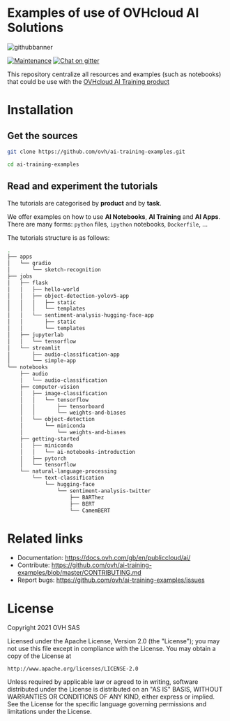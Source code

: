 # Examples of use of OVHcloud AI Solutions

![githubbanner](https://user-images.githubusercontent.com/3379410/27423240-3f944bc4-5731-11e7-87bb-3ff603aff8a7.png)

[![Maintenance](https://img.shields.io/maintenance/yes/2022.svg)]() [![Chat on gitter](https://img.shields.io/gitter/room/ovh/ux.svg)](https://gitter.im/ovh/ai)

This repository centralize all resources and examples (such as notebooks) that could be use with the [OVHcloud AI Training product](https://www.ovhcloud.com/en-gb/public-cloud/ai-training/)

# Installation

## Get the sources

```bash
git clone https://github.com/ovh/ai-training-examples.git

cd ai-training-examples
```

## Read and experiment the tutorials

The tutorials are categorised by **product** and by **task**.

We offer examples on how to use **AI Notebooks**, **AI Training** and **AI Apps**. There are many forms: `python` files, `ipython` notebooks, `Dockerfile`, ...

The tutorials structure is as follows:

```bash
.
├── apps
│   └── gradio
│       └── sketch-recognition
├── jobs
│   ├── flask
│   │   ├── hello-world
│   │   ├── object-detection-yolov5-app
│   │   │   ├── static
│   │   │   └── templates
│   │   └── sentiment-analysis-hugging-face-app
│   │       ├── static
│   │       └── templates
│   ├── jupyterlab
│   │   └── tensorflow
│   └── streamlit
│       ├── audio-classification-app
│       └── simple-app
└── notebooks
    ├── audio
    │   └── audio-classification
    ├── computer-vision
    │   ├── image-classification
    │   │   └── tensorflow
    │   │       ├── tensorboard
    │   │       └── weights-and-biases
    │   └── object-detection
    │       └── miniconda
    │           └── weights-and-biases
    ├── getting-started
    │   ├── miniconda
    │   │   └── ai-notebooks-introduction
    │   ├── pytorch
    │   └── tensorflow
    └── natural-language-processing
        └── text-classification
            └── hugging-face
                └── sentiment-analysis-twitter
                    ├── BARThez
                    ├── BERT
                    └── CamemBERT
```

# Related links

 * Documentation: https://docs.ovh.com/gb/en/publiccloud/ai/
 * Contribute: https://github.com/ovh/ai-training-examples/blob/master/CONTRIBUTING.md
 * Report bugs: https://github.com/ovh/ai-training-examples/issues

# License

Copyright 2021 OVH SAS

Licensed under the Apache License, Version 2.0 (the "License");
you may not use this file except in compliance with the License.
You may obtain a copy of the License at

    http://www.apache.org/licenses/LICENSE-2.0

Unless required by applicable law or agreed to in writing, software
distributed under the License is distributed on an "AS IS" BASIS,
WITHOUT WARRANTIES OR CONDITIONS OF ANY KIND, either express or implied.
See the License for the specific language governing permissions and
limitations under the License.
